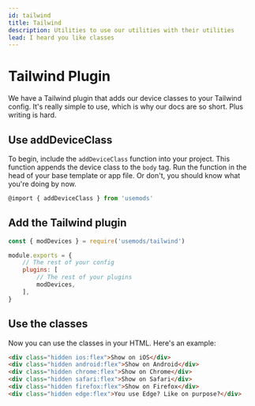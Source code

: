 ```yaml
---
id: tailwind
title: Tailwind
description: Utilities to use our utilities with their utilities
lead: I heard you like classes
---
```


# Tailwind Plugin
We have a Tailwind plugin that adds our device classes to your Tailwind config. It's really simple to use, which is why our docs are so short. Plus writing is hard.

## Use addDeviceClass
To begin, include the `addDeviceClass` function into your project. This function appends the device class to the `body` tag. Run the function in the head of your base template or app file. Or don't, you should know what you're doing by now.

```js
@import { addDeviceClass } from 'usemods'
```

## Add the Tailwind plugin

```js
const { modDevices } = require('usemods/tailwind')

module.exports = {
    // The rest of your config
    plugins: [
        // The rest of your plugins
        modDevices,
    ],
}
```

## Use the classes
Now you can use the classes in your HTML. Here's an example:

```html
<div class="hidden ios:flex">Show on iOS</div>
<div class="hidden android:flex">Show on Android</div>
<div class="hidden chrome:flex">Show on Chrome</div>
<div class="hidden safari:flex">Show on Safari</div>
<div class="hidden firefox:flex">Show on Firefox</div>
<div class="hidden edge:flex">You use Edge? Like on purpose?</div>
```
